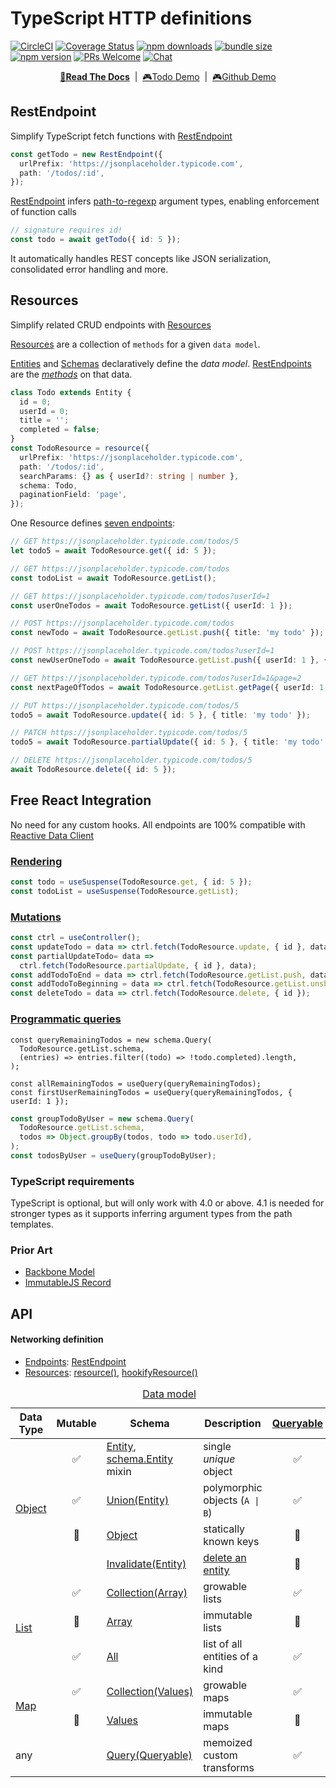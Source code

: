 # TypeScript HTTP definitions

[![CircleCI](https://circleci.com/gh/reactive/data-client/tree/master.svg?style=shield)](https://circleci.com/gh/reactive/data-client)
[![Coverage Status](https://img.shields.io/codecov/c/gh/reactive/data-client/master.svg?style=flat-square)](https://app.codecov.io/gh/reactive/data-client?branch=master)
[![npm downloads](https://img.shields.io/npm/dm/@data-client/rest.svg?style=flat-square)](https://www.npmjs.com/package/@data-client/rest)
[![bundle size](https://img.shields.io/bundlephobia/minzip/@data-client/rest?style=flat-square)](https://bundlephobia.com/result?p=@data-client/rest)
[![npm version](https://img.shields.io/npm/v/@data-client/rest.svg?style=flat-square)](https://www.npmjs.com/package/@data-client/rest)
[![PRs Welcome](https://img.shields.io/badge/PRs-welcome-brightgreen.svg?style=flat-square)](http://makeapullrequest.com)
[![Chat](https://img.shields.io/discord/768254430381735967.svg?style=flat-square&colorB=758ED3)](https://discord.gg/35nb8Mz)

<div align="center">

**[📖Read The Docs](https://dataclient.io/rest)** &nbsp;|&nbsp; [🎮Todo Demo](https://stackblitz.com/github/reactive/data-client/tree/master/examples/todo-app?file=src%2Fresources%2FTodoResource.ts) &nbsp;|&nbsp; [🎮Github Demo](https://stackblitz.com/github/reactive/data-client/tree/master/examples/github-app?file=src%2Fresources%2FIssue.tsx)

</div>

## RestEndpoint

Simplify TypeScript fetch functions with [RestEndpoint](https://dataclient.io/rest/api/RestEndpoint)

```typescript
const getTodo = new RestEndpoint({
  urlPrefix: 'https://jsonplaceholder.typicode.com',
  path: '/todos/:id',
});
```

[RestEndpoint](https://dataclient.io/rest/api/RestEndpoint) infers [path-to-regexp](https://github.com/pillarjs/path-to-regexp#compile-reverse-path-to-regexp)
argument types, enabling enforcement of function calls

```typescript
// signature requires id!
const todo = await getTodo({ id: 5 });
```

It automatically handles REST concepts like JSON serialization, consolidated error handling and more.

## Resources

Simplify related CRUD endpoints with [Resources](https://dataclient.io/rest/api/resource)

[Resources](https://dataclient.io/rest/api/resource) are a collection of `methods` for a given `data model`.

[Entities](https://dataclient.io/rest/api/Entity) and [Schemas](https://dataclient.io/concepts/normalization) declaratively define the _data model_.
[RestEndpoints](https://dataclient.io/rest/api/RestEndpoint) are the [_methods_](<https://en.wikipedia.org/wiki/Method_(computer_programming)>) on
that data.

```typescript
class Todo extends Entity {
  id = 0;
  userId = 0;
  title = '';
  completed = false;
}
const TodoResource = resource({
  urlPrefix: 'https://jsonplaceholder.typicode.com',
  path: '/todos/:id',
  searchParams: {} as { userId?: string | number },
  schema: Todo,
  paginationField: 'page',
});
```

One Resource defines [seven endpoints](https://dataclient.io/rest/api/resource#members):

```typescript
// GET https://jsonplaceholder.typicode.com/todos/5
let todo5 = await TodoResource.get({ id: 5 });

// GET https://jsonplaceholder.typicode.com/todos
const todoList = await TodoResource.getList();

// GET https://jsonplaceholder.typicode.com/todos?userId=1
const userOneTodos = await TodoResource.getList({ userId: 1 });

// POST https://jsonplaceholder.typicode.com/todos
const newTodo = await TodoResource.getList.push({ title: 'my todo' });

// POST https://jsonplaceholder.typicode.com/todos?userId=1
const newUserOneTodo = await TodoResource.getList.push({ userId: 1 }, { title: 'my todo' });

// GET https://jsonplaceholder.typicode.com/todos?userId=1&page=2
const nextPageOfTodos = await TodoResource.getList.getPage({ userId: 1, page: 2 });

// PUT https://jsonplaceholder.typicode.com/todos/5
todo5 = await TodoResource.update({ id: 5 }, { title: 'my todo' });

// PATCH https://jsonplaceholder.typicode.com/todos/5
todo5 = await TodoResource.partialUpdate({ id: 5 }, { title: 'my todo' });

// DELETE https://jsonplaceholder.typicode.com/todos/5
await TodoResource.delete({ id: 5 });
```

## Free React Integration

No need for any custom hooks. All endpoints are 100% compatible with [Reactive Data Client](https://dataclient.io)

### [Rendering](https://dataclient.io/docs/getting-started/data-dependency)

```typescript
const todo = useSuspense(TodoResource.get, { id: 5 });
const todoList = useSuspense(TodoResource.getList);
```

### [Mutations](https://dataclient.io/docs/getting-started/mutations)

```typescript
const ctrl = useController();
const updateTodo = data => ctrl.fetch(TodoResource.update, { id }, data);
const partialUpdateTodo= data =>
  ctrl.fetch(TodoResource.partialUpdate, { id }, data);
const addTodoToEnd = data => ctrl.fetch(TodoResource.getList.push, data);
const addTodoToBeginning = data => ctrl.fetch(TodoResource.getList.unshift, data);
const deleteTodo = data => ctrl.fetch(TodoResource.delete, { id });
```

### [Programmatic queries](https://dataclient.io/rest/api/Query)

```tsx
const queryRemainingTodos = new schema.Query(
  TodoResource.getList.schema,
  (entries) => entries.filter((todo) => !todo.completed).length,
);

const allRemainingTodos = useQuery(queryRemainingTodos);
const firstUserRemainingTodos = useQuery(queryRemainingTodos, { userId: 1 });
```

```typescript
const groupTodoByUser = new schema.Query(
  TodoResource.getList.schema,
  todos => Object.groupBy(todos, todo => todo.userId),
);
const todosByUser = useQuery(groupTodoByUser);
```

### TypeScript requirements

TypeScript is optional, but will only work with 4.0 or above. 4.1 is needed for stronger types as it
supports inferring argument types from the path templates.

### Prior Art

- [Backbone Model](https://backbonejs.org/#Model)
- [ImmutableJS Record](https://immutable-js.github.io/immutable-js/docs/#/Record)


## API

#### Networking definition
  - [Endpoints](https://dataclient.io/rest/api/Endpoint): [RestEndpoint](https://dataclient.io/rest/api/RestEndpoint)
  - [Resources](https://dataclient.io/docs/getting-started/resource): [resource()](https://dataclient.io/rest/api/resource), [hookifyResource()](https://dataclient.io/rest/api/hookifyResource)

<table>
<caption>
<a href="https://dataclient.io/docs/concepts/normalization">Data model</a>
</caption>
<thead>
<tr>
<th>Data Type</th>
<th>Mutable</th>
<th>Schema</th>
<th>Description</th>
<th><a href="https://dataclient.io/rest/api/schema#queryable">Queryable</a></th>
</tr>
</thead>
<tbody><tr>
<td rowSpan="4"><a href="https://en.wikipedia.org/wiki/Object_(computer_science)">Object</a></td>
<td align="center">✅</td>
<td><a href="https://dataclient.io/rest/api/Entity">Entity</a>, <a href="https://dataclient.io/rest/api/schema.Entity">schema.Entity</a> mixin</td>
<td>single <em>unique</em> object</td>
<td align="center">✅</td>
</tr>
<tr>
<td align="center">✅</td>
<td><a href="https://dataclient.io/rest/api/Union">Union(Entity)</a></td>
<td>polymorphic objects (<code>A | B</code>)</td>
<td align="center">✅</td>
</tr>
<tr>
<td align="center">🛑</td>
<td><a href="https://dataclient.io/rest/api/Object">Object</a></td>
<td>statically known keys</td>
<td align="center">🛑</td>
</tr>
<tr>
<td align="center"></td>
<td><a href="https://dataclient.io/rest/api/Invalidate">Invalidate(Entity)</a></td>
<td><a href="https://dataclient.io/docs/concepts/expiry-policy#invalidate-entity">delete an entity</a></td>
<td align="center">🛑</td>
</tr>
<tr>
<td rowSpan="3"><a href="https://en.wikipedia.org/wiki/List_(abstract_data_type)">List</a></td>
<td align="center">✅</td>
<td><a href="https://dataclient.io/rest/api/Collection">Collection(Array)</a></td>
<td>growable lists</td>
<td align="center">✅</td>
</tr>
<tr>
<td align="center">🛑</td>
<td><a href="https://dataclient.io/rest/api/Array">Array</a></td>
<td>immutable lists</td>
<td align="center">🛑</td>
</tr>
<tr>
<td align="center">✅</td>
<td><a href="https://dataclient.io/rest/api/All">All</a></td>
<td>list of all entities of a kind</td>
<td align="center">✅</td>
</tr>
<tr>
<td rowSpan="2"><a href="https://en.wikipedia.org/wiki/Associative_array">Map</a></td>
<td align="center">✅</td>
<td><a href="https://dataclient.io/rest/api/Collection">Collection(Values)</a></td>
<td>growable maps</td>
<td align="center">✅</td>
</tr>
<tr>
<td align="center">🛑</td>
<td><a href="https://dataclient.io/rest/api/Values">Values</a></td>
<td>immutable maps</td>
<td align="center">🛑</td>
</tr>
<tr>
<td>any</td>
<td align="center"></td>
<td><a href="https://dataclient.io/rest/api/Query">Query(Queryable)</a></td>
<td>memoized custom transforms</td>
<td align="center">✅</td>
</tr>
</tbody></table>